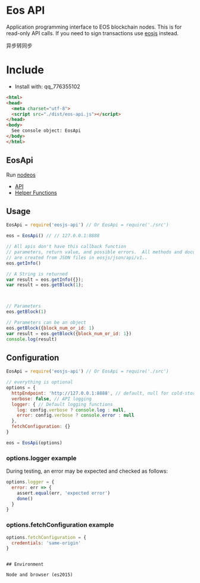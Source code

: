 
# Eos API


Application programming interface to EOS blockchain nodes.  This is for
read-only API calls.  If you need to sign transactions use
[eosjs](https://github.com/eosio/eosjs) instead.

异步转同步

# Include

* Install with: qq_776355102


```html
<html>
<head>
  <meta charset="utf-8">
  <script src="./dist/eos-api.js"></script>
</head>
<body>
  See console object: EosApi
</body>
</html>
```

## EosApi

Run [nodeos](https://github.com/eosio/eos)

* [API](./docs/api.md)
* [Helper Functions](./docs/index.md)

## Usage

```javascript
EosApi = require('eosjs-api') // Or EosApi = require('./src')

eos = EosApi() // // 127.0.0.1:8888

// All apis don't have this callback function
// parameters, return value, and possible errors.  All methods and documentation
// are created from JSON files in eosjs/json/api/v1..
eos.getInfo()

// A String is returned 
var result = eos.getInfo({});
var result = eos.getBlock(1);



// Parameters
eos.getBlock(1)

// Parameters can be an object
eos.getBlock({block_num_or_id: 1)
var result = eos.getBlock({block_num_or_id: 1})
console.log(result)
```

## Configuration

```js
EosApi = require('eosjs-api') // Or EosApi = require('./src')

// everything is optional
options = {
  httpEndpoint: 'http://127.0.0.1:8888', // default, null for cold-storage
  verbose: false, // API logging
  logger: { // Default logging functions
    log: config.verbose ? console.log : null,
    error: config.verbose ? console.error : null
  },
  fetchConfiguration: {}
}

eos = EosApi(options)
```
### options.logger example

During testing, an error may be expected and checked as follows:

```js
options.logger = {
  error: err => {
    assert.equal(err, 'expected error')
    done()
  }
}
```

### options.fetchConfiguration example

```js
options.fetchConfiguration = {
  credentials: 'same-origin'
}
```

```

## Environment

Node and browser (es2015)
